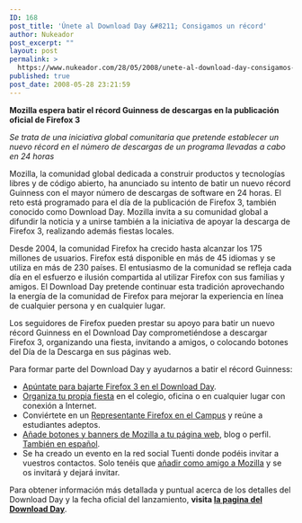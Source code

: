 ```yaml
---
ID: 168
post_title: 'Únete al Download Day &#8211; Consigamos un récord'
author: Nukeador
post_excerpt: ""
layout: post
permalink: >
  https://www.nukeador.com/28/05/2008/unete-al-download-day-consigamos-un-record/
published: true
post_date: 2008-05-28 23:21:59
---
```

<p><strong>Mozilla espera batir el récord Guinness de descargas en la publicación oficial de Firefox 3</strong></p>


<p><em>Se trata de una iniciativa global comunitaria que pretende establecer un nuevo récord en el número de descargas de un programa llevadas a cabo en 24 horas</em></p>


<p>Mozilla, la comunidad global dedicada a construir productos y tecnologías libres y de código abierto, ha anunciado su intento de batir un nuevo récord Guinness con el mayor número de descargas de software en 24 horas.  El reto está programado para el día de la publicación de Firefox 3, también conocido como Download Day. Mozilla invita a su comunidad global a difundir la noticia y a unirse también a la iniciativa de apoyar la descarga de Firefox 3, realizando además fiestas locales.</p>


<p>Desde 2004, la comunidad Firefox ha crecido hasta alcanzar los 175 millones de usuarios. Firefox está disponible en más de 45 idiomas y se utiliza en más de 230 países. El entusiasmo de la comunidad se refleja cada día en el esfuerzo e ilusión compartida al utilizar Firefox con sus familias y amigos. El Download Day pretende continuar esta tradición aprovechando la energía de la comunidad de Firefox para mejorar la experiencia en línea de cualquier persona y en cualquier lugar.</p>


<p>Los seguidores de Firefox pueden prestar su apoyo para batir un nuevo récord Guinness en el Download Day comprometiéndose a descargar Firefox 3, organizando una fiesta, invitando a amigos, o colocando botones del Día de la Descarga en sus páginas web.</p>


<p>Para formar parte del Download Day y ayudarnos a batir el récord Guinness:</p>

<ul>
<li><a href="http://www.spreadfirefox.com/es-ES/worldrecord" hreflang="es">Apúntate para bajarte Firefox 3 en el Download Day</a>.</li>
<li><a href="http://www.mozillaparty.com" hreflang="en">Organiza tu propia fiesta</a> en el colegio, oficina o en cualquier lugar con conexión a Internet.</li>

<li>Conviértete en un <a href="http://www.spreadfirefox.com/campusreps" hreflang="en">Representante Firefox en el Campus</a> y reúne a estudiantes adeptos.</li>
<li><a href="http://www.spreadfirefox.com/?q=affiliates/homepage" hreflang="en">Añade botones y banners de Mozilla a tu página web</a>, blog o perfil. <a href="http://www.difundefirefox.com/banners" hreflang="es">También en español</a>.</li>
<li>Se ha creado un evento en la red social Tuenti donde podéis invitar a vuestros contactos. Solo tenéis que <a href="http://www.tuenti.com/?m=profile&amp;t=link_amigos_nombre&amp;uid=60635714" hreflang="es">añadir como amigo a Mozilla</a> y se os invitará y dejará invitar.</li>
</ul>

<p>Para obtener información más detallada y puntual acerca de los detalles del Download Day y la fecha oficial del lanzamiento, <strong>visita <a href="http://www.spreadfirefox.com/es-ES/worldrecord" hreflang="es">la pagina del Download Day</a></strong>.</p>